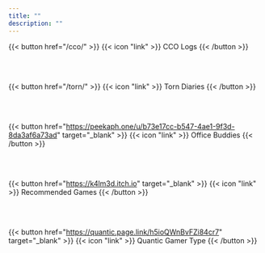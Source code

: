```yaml
---
title: ""
description: ""
---
```


<!-- {{< button href="#warning" target="_blank" >}}
  {{< icon "triangle-exclamation" >}} Warning
{{< /button >}} -->

<!-- <button href="#warning" target="_blank" class="bg-transparent hover:bg-blue-500 text-blue-700 font-semibold hover:text-wite py-2 px-4 border border-blue-500 hover:border-white rounded shadow">
  {{< icon "link" >}} Warning
</button> -->

{{< button href="/cco/" >}}
  {{< icon "link" >}}  CCO Logs
{{< /button >}}

<br>
<br>

{{< button href="/torn/" >}}
  {{< icon "link" >}}  Torn Diaries
{{< /button >}}

<br>
<br>

{{< button href="https://peekaph.one/u/b73e17cc-b547-4ae1-9f3d-8da3af6a73ad" target="_blank" >}}
  {{< icon "link" >}}  Office Buddies
{{< /button >}}

<br>
<br>

{{< button href="https://k4lm3d.itch.io" target="_blank" >}}
  {{< icon "link" >}}  Recommended Games
{{< /button >}}

<br>
<br>

{{< button href="https://quantic.page.link/h5ioQWnBvFZi84cr7" target="_blank" >}}
  {{< icon "link" >}}  Quantic Gamer Type
{{< /button >}}
